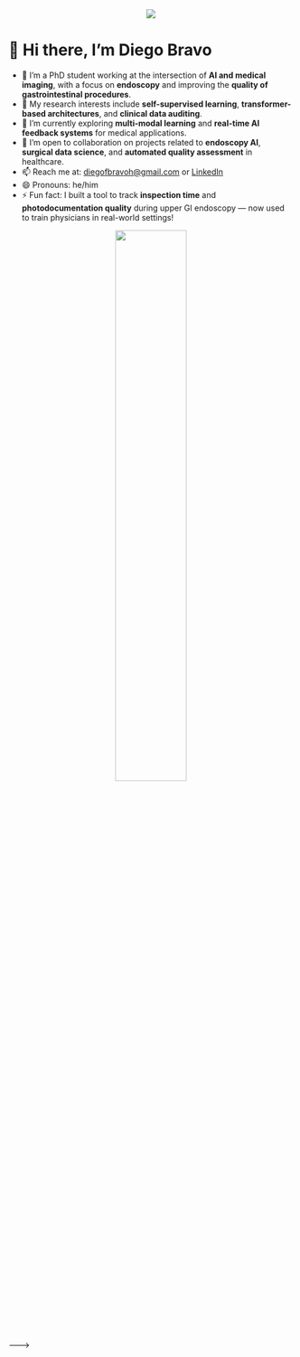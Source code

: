 <!-- Fake VS Code header -->
<div align="center">
  <img src="https://img.shields.io/badge/-DiegoBravoH-blue?style=flat-square&logo=visualstudiocode&logoColor=white" />
</div>



# 👋 Hi there, I’m Diego Bravo

- 🧠 I’m a PhD student working at the intersection of **AI and medical imaging**, with a focus on **endoscopy** and improving the **quality of gastrointestinal procedures**.
- 👀 My research interests include **self-supervised learning**, **transformer-based architectures**, and **clinical data auditing**.
- 🌱 I’m currently exploring **multi-modal learning** and **real-time AI feedback systems** for medical applications.
- 🤝 I’m open to collaboration on projects related to **endoscopy AI**, **surgical data science**, and **automated quality assessment** in healthcare.
- 📫 Reach me at: [diegofbravoh@gmail.com](mailto:diegofbravoh@gmail.com) or [LinkedIn](https://www.linkedin.com/in/ingdiegobravo/)
- 😄 Pronouns: he/him  
- ⚡ Fun fact: I built a tool to track **inspection time** and **photodocumentation quality** during upper GI endoscopy — now used to train physicians in real-world settings!

<!-- Optional GitHub stats -->
<p align="center">
  <img src="https://github-readme-stats.vercel.app/api?username=DiegoBravoH&show_icons=true&theme=tokyonight" width="50%" />
</p>


<!---
DiegoBravoH/DiegoBravoH is a ✨ special ✨ repository because its `README.md` appears on your GitHub profile.
You can click the Preview link to take a look at your changes.
--->

--->
